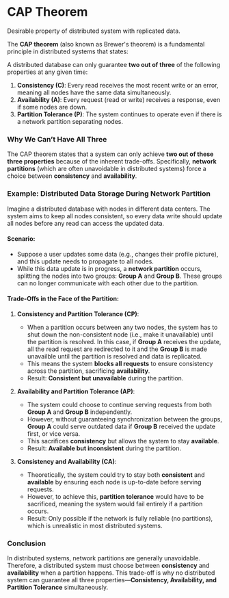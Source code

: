# CAP Theorem

Desirable property of distributed system with replicated data.

The **CAP theorem** (also known as Brewer's theorem) is a fundamental principle in distributed systems that states:

A distributed database can only guarantee **two out of three** of the following properties at any given time:

1. **Consistency (C)**: Every read receives the most recent write or an error, meaning all nodes have the same data simultaneously.
2. **Availability (A)**: Every request (read or write) receives a response, even if some nodes are down.
3. **Partition Tolerance (P)**: The system continues to operate even if there is a network partition separating nodes.

### Why We Can’t Have All Three
The CAP theorem states that a system can only achieve **two out of these three properties** because of the inherent trade-offs. Specifically, **network partitions** (which are often unavoidable in distributed systems) force a choice between **consistency** and **availability**.

### Example: Distributed Data Storage During Network Partition

Imagine a distributed database with nodes in different data centers. The system aims to keep all nodes consistent, so every data write should update all nodes before any read can access the updated data.

#### Scenario:
- Suppose a user updates some data (e.g., changes their profile picture), and this update needs to propagate to all nodes.
- While this data update is in progress, a **network partition** occurs, splitting the nodes into two groups: **Group A** and **Group B**. These groups can no longer communicate with each other due to the partition.

#### Trade-Offs in the Face of the Partition:
1. **Consistency and Partition Tolerance (CP)**: 
   -  When a partition occurs between any two nodes, the system has to shut down the non-consistent node (i.e., make it unavailable) until the partition is resolved. In this case, if **Group A** receives the update, all the read request are redirected to it and the **Group B** is made unavailble until the partition is resolved and data is replicated.
   - This means the system **blocks all requests** to ensure consistency across the partition, sacrificing **availability**.
   - Result: **Consistent but unavailable** during the partition.

2. **Availability and Partition Tolerance (AP)**:
   - The system could choose to continue serving requests from both **Group A** and **Group B** independently.
   - However, without guaranteeing synchronization between the groups, **Group A** could serve outdated data if **Group B** received the update first, or vice versa.
   - This sacrifices **consistency** but allows the system to stay **available**.
   - Result: **Available but inconsistent** during the partition.

3. **Consistency and Availability (CA)**:
   - Theoretically, the system could try to stay both **consistent** and **available** by ensuring each node is up-to-date before serving requests.
   - However, to achieve this, **partition tolerance** would have to be sacrificed, meaning the system would fail entirely if a partition occurs.
   - Result: Only possible if the network is fully reliable (no partitions), which is unrealistic in most distributed systems.

### Conclusion
In distributed systems, network partitions are generally unavoidable. Therefore, a distributed system must choose between **consistency** and **availability** when a partition happens. This trade-off is why no distributed system can guarantee all three properties—**Consistency, Availability, and Partition Tolerance** simultaneously.
